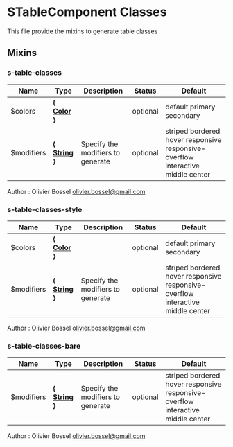 # STableComponent Classes

This file provide the mixins to generate table classes


## Mixins


### s-table-classes




Name  |  Type  |  Description  |  Status  |  Default
------------  |  ------------  |  ------------  |  ------------  |  ------------
$colors  |  **{ [Color](http://www.sass-lang.com/documentation/file.SASS_REFERENCE.html#colors) }**  |    |  optional  |  default primary secondary
$modifiers  |  **{ [String](http://www.sass-lang.com/documentation/file.SASS_REFERENCE.html#sass-script-strings) }**  |  Specify the modifiers to generate  |  optional  |  striped bordered hover responsive responsive-overflow interactive middle center

Author : Olivier Bossel <olivier.bossel@gmail.com>


### s-table-classes-style




Name  |  Type  |  Description  |  Status  |  Default
------------  |  ------------  |  ------------  |  ------------  |  ------------
$colors  |  **{ [Color](http://www.sass-lang.com/documentation/file.SASS_REFERENCE.html#colors) }**  |    |  optional  |  default primary secondary
$modifiers  |  **{ [String](http://www.sass-lang.com/documentation/file.SASS_REFERENCE.html#sass-script-strings) }**  |  Specify the modifiers to generate  |  optional  |  striped bordered hover responsive responsive-overflow interactive middle center

Author : Olivier Bossel <olivier.bossel@gmail.com>


### s-table-classes-bare




Name  |  Type  |  Description  |  Status  |  Default
------------  |  ------------  |  ------------  |  ------------  |  ------------
$modifiers  |  **{ [String](http://www.sass-lang.com/documentation/file.SASS_REFERENCE.html#sass-script-strings) }**  |  Specify the modifiers to generate  |  optional  |  striped bordered hover responsive responsive-overflow interactive middle center

Author : Olivier Bossel <olivier.bossel@gmail.com>
